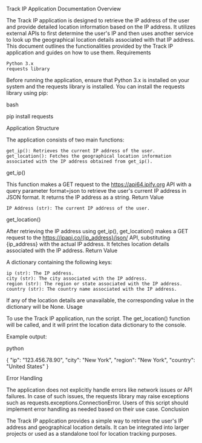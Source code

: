 Track IP Application Documentation
Overview

The Track IP application is designed to retrieve the IP address of the user and provide detailed location information based on the IP address. It utilizes external APIs to first determine the user's IP and then uses another service to look up the geographical location details associated with that IP address. This document outlines the functionalities provided by the Track IP application and guides on how to use them.
Requirements

    Python 3.x
    requests library

Before running the application, ensure that Python 3.x is installed on your system and the requests library is installed. You can install the requests library using pip:

bash

pip install requests

Application Structure

The application consists of two main functions:

    get_ip(): Retrieves the current IP address of the user.
    get_location(): Fetches the geographical location information associated with the IP address obtained from get_ip().

get_ip()

This function makes a GET request to the https://api64.ipify.org API with a query parameter format=json to retrieve the user's current IP address in JSON format. It returns the IP address as a string.
Return Value

    IP Address (str): The current IP address of the user.

get_location()

After retrieving the IP address using get_ip(), get_location() makes a GET request to the https://ipapi.co/{ip_address}/json/ API, substituting {ip_address} with the actual IP address. It fetches location details associated with the IP address.
Return Value

A dictionary containing the following keys:

    ip (str): The IP address.
    city (str): The city associated with the IP address.
    region (str): The region or state associated with the IP address.
    country (str): The country name associated with the IP address.

If any of the location details are unavailable, the corresponding value in the dictionary will be None.
Usage

To use the Track IP application, run the script. The get_location() function will be called, and it will print the location data dictionary to the console.

Example output:

python

{
    "ip": "123.456.78.90",
    "city": "New York",
    "region": "New York",
    "country": "United States"
}

Error Handling

The application does not explicitly handle errors like network issues or API failures. In case of such issues, the requests library may raise exceptions such as requests.exceptions.ConnectionError. Users of this script should implement error handling as needed based on their use case.
Conclusion

The Track IP application provides a simple way to retrieve the user's IP address and geographical location details. It can be integrated into larger projects or used as a standalone tool for location tracking purposes.
